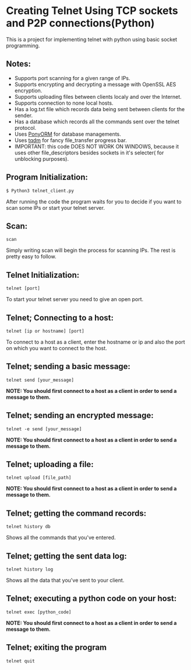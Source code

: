 # Creating Telnet Using TCP sockets and P2P connections(Python)
This is a project for implementing telnet with python using basic socket programming.

## Notes:
* Supports port scanning for a given range of IPs.
* Supports encrypting and decrypting a message with OpenSSL AES encryption.
* Supports uploading files between clients localy and over the Internet.
* Supports connection to none local hosts.
* Has a log.txt file which records data being sent between clients for the sender.
* Has a database which records all the commands sent over the telnet protocol.
* Uses [PonyORM](https://ponyorm.org/) for database managements.
* Uses [tqdm](https://pypi.org/project/tqdm/) for fancy file_transfer progress bar.
* IMPORTANT: this code DOES NOT WORK ON WINDOWS, because it uses other file_descriptors besides sockets in it's selecter( for unblocking purposes).
## Program Initialization:
	$ Python3 telnet_client.py
After running the code the program waits for you to decide if you want to scan some IPs or start your telnet server.
## Scan:
  ```
  scan
  ```
  Simply writing scan will begin the process for scanning IPs. The rest is pretty easy to follow.
## Telnet Initialization:
  ```
  telnet [port]
  ```
  To start your telnet server you need to give an open port.
## Telnet; Connecting to a host:
  ```
  telnet [ip or hostname] [port]
  ```
  To connect to a host as a client, enter the hostname or ip and also the port on which you want to connect to the host.
## Telnet; sending a basic message:
  ```
  telnet send [your_message]
  ```
  **NOTE: You should first connect to a host as a client in order to send a message to them.**
## Telnet; sending an encrypted message:
  ```
  telnet -e send [your_message]
  ```
  **NOTE: You should first connect to a host as a client in order to send a message to them.**
## Telnet; uploading a file:
  ```
  telnet upload [file_path]
  ```
  **NOTE: You should first connect to a host as a client in order to send a message to them.**
## Telnet; getting the command records:
  ```
  telnet history db
  ```
  Shows all the commands that you've entered.
## Telnet; getting the sent data log:
  ```
  telnet history log
  ```
  Shows all the data that you've sent to your client.
## Telnet; executing a python code on your host:
  ```
  telnet exec [python_code]
  ```
  **NOTE: You should first connect to a host as a client in order to send a message to them.**
## Telnet; exiting the program
  ```
  telnet quit
  ```

